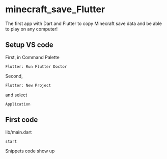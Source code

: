 # minecraft_save_Flutter
The first app with Dart and Flutter to copy Minecraft save data and be able to play on any computer!
## Setup VS code 
First, in Command Palette
```
Flutter: Run Flutter Doctor
```

Second,
```
Flutter: New Project
```
and select 
```
Application
```
## First code 
lib/main.dart
```
start
``` 
Snippets code show up

